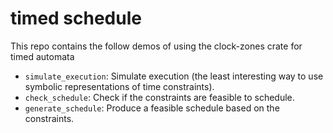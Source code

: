 # timed schedule

This repo contains the follow demos of using the clock-zones crate for timed automata

- `simulate_execution`: Simulate execution (the least interesting way to use symbolic representations of time constraints).
- `check_schedule`: Check if the constraints are feasible to schedule.
- `generate_schedule`: Produce a feasible schedule based on the constraints.
